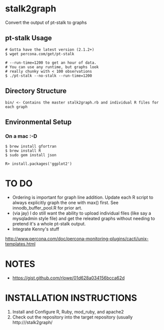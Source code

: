 stalk2graph
===========

Convert the output of pt-stalk to graphs

pt-stalk Usage
--------------

    # Gotta have the latest version (2.1.2+)
    $ wget percona.com/get/pt-stalk
    
    # --run-time=1200 to get an hour of data. 
    # You can use any runtime, but graphs look 
    # really chunky with < 100 observations
    $ ./pt-stalk --no-stalk --run-time=1200

Directory Structure
-------------------

    bin/ <- Contains the master stalk2graph.rb and individual R files for each graph

Environmental Setup
-------------------

### On a mac :-D

    $ brew install gfortran
    $ brew install R
    $ sudo gem install json

    R> install.packages('ggplot2')

TO DO
=====

* Ordering is important for graph line addition.  Update each R script
  to always explicitly graph the one with max() first.  See
  innodb_buffer_pool.R for prior art.
* (via jay) I do still want the ability to upload individual files (like say a mysqladmin style file) and get the releated graphs without needing to pretend it's a whole pt-stalk output.
* Integrate Kenny's stuff

http://www.percona.com/doc/percona-monitoring-plugins/cacti/unix-templates.html

NOTES
=====

* https://gist.github.com/rlowe/01d628a034156bcca62d

INSTALLATION INSTRUCTIONS
=========================

1) Install and Configure R, Ruby, mod_ruby, and apache2
2) Check out the repository into the target repository (usually
http://<blah>/stalk2graph/
